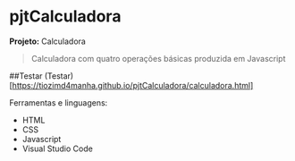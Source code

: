 # pjtCalculadora
**Projeto:** Calculadora
> Calculadora com quatro operações básicas produzida em Javascript

##Testar (Testar)[https://tiozimd4manha.github.io/pjtCalculadora/calculadora.html]

Ferramentas e linguagens:
  * HTML
  * CSS
  * Javascript
  * Visual Studio Code
